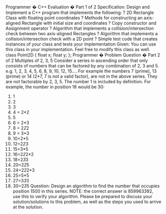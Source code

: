 Programmer � C++ Evaluation � Part 1 of 2
Specification:
Design and Implement a C++ program that implements the following:
? 2D Rectangle Class with floating point coordinates
? Methods for constructing an axis-aligned Rectangle with initial size and coordinates
? Copy constructor and Assignment operator
? Algorithm that implements a collision/intersection check between two axis-aligned Rectangles
? Algorithm that implements a collision/intersection check with a 2D point
? Simple test code that creates instances of your class and tests your implementation
Given:
You can use this class in your implementation. Feel free to modify this class as well.
class Point2D
{
float x;
float y;
};
Programmer � Problem Question � Part 2 of 2
Multiples of 2, 3, 5
Consider a series in ascending order that only consists of numbers that can be factored by any combination
of 2, 3 and 5. e.g. 1, 2, 3, 4, 5, 6, 8, 9, 10, 12, 15....
For example the numbers 7 (prime), 13 (prime) or 14 (2*7, 7 is not a valid factor), are not in the above
series. They are not factorable by 2, 3, 5.
The number 1 is included by definition.
For example, the number in position 18 would be 30:
1. 1
2. 2
3. 3
4. 4 = 2*2
5. 5
6. 6 = 2*3
7. 8 = 2*2*2
8. 9 = 3*3
9. 10=2*5
10. 12=2*2*3
11. 15=3*5
12. 16=2*2*2*2
13. 18=2*3*3
14. 20=2*2*5
15. 24=2*2*2*3
16. 25=5*5
17. 27=3*3*3
18. 30=2*3*5
Question:
Design an algorithm to find the number that occupies position 1500 in this series. NOTE: the correct answer
is 859963392, use this to verify your algorithm.
Please be prepared to discuss your solution/solutions to this problem, as well as the steps you used to arrive
at the solution.
